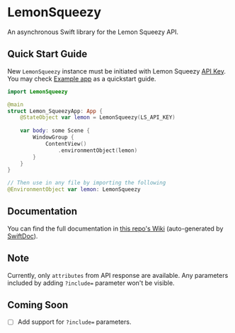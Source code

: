 # LemonSqueezy

An asynchronous Swift library for the Lemon Squeezy API.

## Quick Start Guide

New `LemonSqueezy` instance must be initiated with Lemon Squeezy [API Key](https://app.lemonsqueezy.com/settings/api). You may check [Example app](https://github.com/mauryaratan/lemonsqueezy-ios-app) as a quickstart guide.

```swift
import LemonSqueezy

@main
struct Lemon_SqueezyApp: App {
    @StateObject var lemon = LemonSqueezy(LS_API_KEY)
    
    var body: some Scene {
        WindowGroup {
            ContentView()
                .environmentObject(lemon)
        }
    }
}

// Then use in any file by importing the following
@EnvironmentObject var lemon: LemonSqueezy
```

## Documentation

You can find the full documentation in [this repo's Wiki](https://github.com/mauryaratan/lemonsqueezy-swift/wiki) (auto-generated by [SwiftDoc](https://github.com/SwiftDoc/swift-doc)).

## Note

Currently, only `attributes` from API response are available. Any parameters included by adding `?include=` parameter won't be visible.

## Coming Soon

- [ ] Add support for `?include=` parameters.
